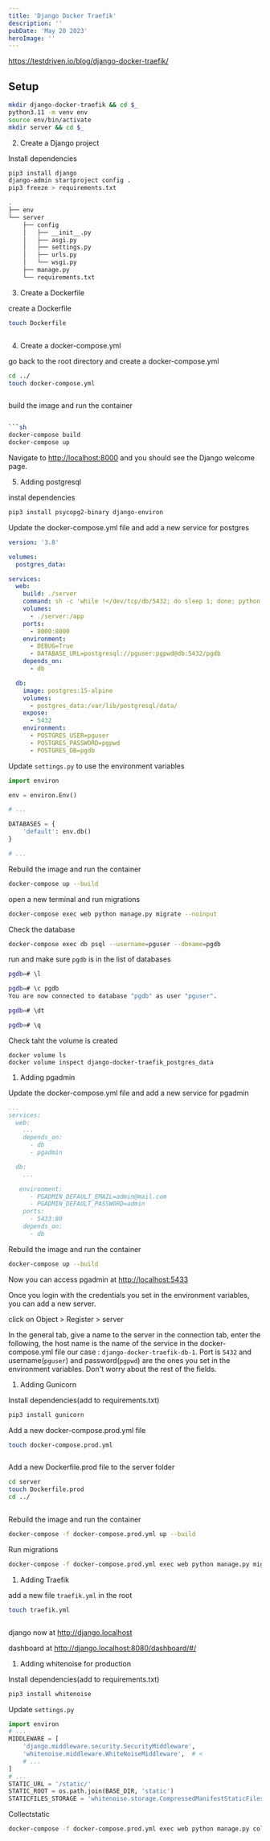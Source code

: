 ```yaml
---
title: 'Django Docker Traefik'
description: ''
pubDate: 'May 20 2023'
heroImage: ''
---
```


https://testdriven.io/blog/django-docker-traefik/

## Setup

```sh title="s.sh"
mkdir django-docker-traefik && cd $_
python3.11 -m venv env
source env/bin/activate
mkdir server && cd $_
```

2. Create a Django project

Install dependencies

```sh
pip3 install django
django-admin startproject config .
pip3 freeze > requirements.txt
```

```sh {3}
.
├── env
└── server
    ├── config
    │   ├── __init__.py
    │   ├── asgi.py
    │   ├── settings.py
    │   ├── urls.py
    │   └── wsgi.py
    ├── manage.py
    └── requirements.txt
```

3. Create a Dockerfile

create a Dockerfile

```sh
touch Dockerfile
```

```Dockerfile

```

4. Create a docker-compose.yml

go back to the root directory and create a docker-compose.yml

```sh
cd ../
touch docker-compose.yml
```

```yml

```

build the image and run the container

````sh

```sh
docker-compose build
docker-compose up
````

Navigate to [http://localhost:8000](http://localhost:8000) and you should see the Django welcome page.

5. Adding postgresql

instal dependencies

```sh
pip3 install psycopg2-binary django-environ
```

Update the docker-compose.yml file and add a new service for postgres

```yml {3-4, 9, 16-18, 20-29}
version: '3.8'

volumes:
  postgres_data:

services:
  web:
    build: ./server
    command: sh -c 'while !</dev/tcp/db/5432; do sleep 1; done; python manage.py runserver 0.0.0.0:8000'
    volumes:
      - ./server:/app
    ports:
      - 8000:8000
    environment:
      - DEBUG=True
      - DATABASE_URL=postgresql://pguser:pgpwd@db:5432/pgdb
    depends_on:
      - db

  db:
    image: postgres:15-alpine
    volumes:
      - postgres_data:/var/lib/postgresql/data/
    expose:
      - 5432
    environment:
      - POSTGRES_USER=pguser
      - POSTGRES_PASSWORD=pgpwd
      - POSTGRES_DB=pgdb
```

Update `settings.py` to use the environment variables

```python {8-9}
import environ

env = environ.Env()

# ...

DATABASES = {
    'default': env.db()
}

# ...
```

Rebuild the image and run the container

```sh
docker-compose up --build
```

open a new terminal and run migrations

```sh
docker-compose exec web python manage.py migrate --noinput
```

Check the database

```sh
docker-compose exec db psql --username=pguser --dbname=pgdb
```

run and make sure `pgdb` is in the list of databases

```sh
pgdb=# \l

pgdb=# \c pgdb
You are now connected to database "pgdb" as user "pguser".

pgdb=# \dt

pgdb=# \q
```

Check taht the volume is created

```
docker volume ls
docker volume inspect django-docker-traefik_postgres_data
```

1. Adding pgadmin

Update the docker-compose.yml file and add a new service for pgadmin

```yml {3-4, 9, 16-18, 20-29}
...
services:
  web:
    ...
    depends_on:
      - db
      - pgadmin

  db:
    ...

   environment:
      - PGADMIN_DEFAULT_EMAIL=admin@mail.com
      - PGADMIN_DEFAULT_PASSWORD=admin
    ports:
      - 5433:80
    depends_on:
      - db
```

Rebuild the image and run the container

```sh
docker-compose up --build
```

Now you can access pgadmin at [http://localhost:5433](http://localhost:5433)

Once you login with the credentials you set in the environment variables, you can add a new server.

click on Object > Register > server

<!-- ![pgadmin](./images/pgadmin.png) -->

In the general tab, give a name to the server
in the connection tab, enter the following, the host name is the name of the service in the docker-compose.yml file our case : `django-docker-traefik-db-1`. Port is `5432` and username(`pguser`) and password(`pgpwd`) are the ones you set in the environment variables. Don't worry about the rest of the fields.

1. Adding Gunicorn

Install dependencies(add to requirements.txt)

```sh
pip3 install gunicorn
```

Add a new docker-compose.prod.yml file

```sh
touch docker-compose.prod.yml
```

```yml

```

Add a new Dockerfile.prod file to the server folder

```sh
cd server
touch Dockerfile.prod
cd ../
```

```Dockerfile

```

Rebuild the image and run the container

```sh
docker-compose -f docker-compose.prod.yml up --build
```

Run migrations

```sh
docker-compose -f docker-compose.prod.yml exec web python manage.py migrate --noinput
```

1. Adding Traefik

add a new file `traefik.yml` in the root

```sh
touch traefik.yml
```

```yml

```

django now at http://django.localhost

dashboard at http://django.localhost:8080/dashboard/#/

1. Adding whitenoise for production

Install dependencies(add to requirements.txt)

```sh
pip3 install whitenoise
```

Update `settings.py`

```python {8-9}
import environ
# ...
MIDDLEWARE = [
    'django.middleware.security.SecurityMiddleware',
    'whitenoise.middleware.WhiteNoiseMiddleware',  # <
    # ...
]
# ...
STATIC_URL = '/static/'
STATIC_ROOT = os.path.join(BASE_DIR, 'static')
STATICFILES_STORAGE = 'whitenoise.storage.CompressedManifestStaticFilesStorage'
```

Collectstatic

```sh
docker-compose -f docker-compose.prod.yml exec web python manage.py collectstatic --no-input --clear
```
